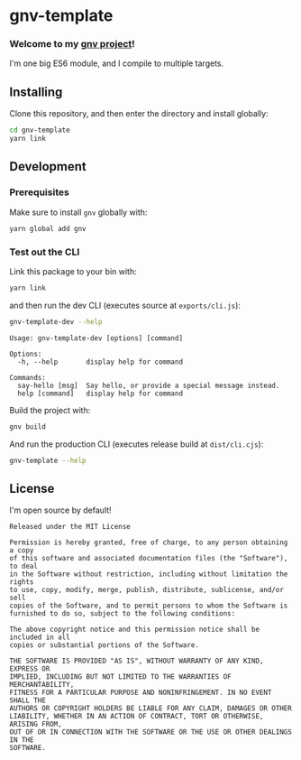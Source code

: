 # gnv-template

### Welcome to my [gnv project](https://github.com/TeleworkInc/gnv)!

I'm one big ES6 module, and I compile to multiple targets. 

## Installing
Clone this repository, and then enter the directory and install globally:
```bash
cd gnv-template
yarn link
```

## Development

### Prerequisites
Make sure to install `gnv` globally with:
```bash
yarn global add gnv
```

### Test out the CLI
Link this package to your bin with:
```bash
yarn link
```

and then run the dev CLI (executes source at `exports/cli.js`):
```bash
gnv-template-dev --help
```
```none
Usage: gnv-template-dev [options] [command]

Options:
  -h, --help       display help for command

Commands:
  say-hello [msg]  Say hello, or provide a special message instead.
  help [command]   display help for command
```

Build the project with:
```bash
gnv build
```

And run the production CLI (executes release build at `dist/cli.cjs`):
```bash
gnv-template --help
```

## License
I'm open source by default!

```none
Released under the MIT License

Permission is hereby granted, free of charge, to any person obtaining a copy
of this software and associated documentation files (the "Software"), to deal
in the Software without restriction, including without limitation the rights
to use, copy, modify, merge, publish, distribute, sublicense, and/or sell
copies of the Software, and to permit persons to whom the Software is
furnished to do so, subject to the following conditions:

The above copyright notice and this permission notice shall be included in all
copies or substantial portions of the Software.

THE SOFTWARE IS PROVIDED "AS IS", WITHOUT WARRANTY OF ANY KIND, EXPRESS OR
IMPLIED, INCLUDING BUT NOT LIMITED TO THE WARRANTIES OF MERCHANTABILITY,
FITNESS FOR A PARTICULAR PURPOSE AND NONINFRINGEMENT. IN NO EVENT SHALL THE
AUTHORS OR COPYRIGHT HOLDERS BE LIABLE FOR ANY CLAIM, DAMAGES OR OTHER
LIABILITY, WHETHER IN AN ACTION OF CONTRACT, TORT OR OTHERWISE, ARISING FROM,
OUT OF OR IN CONNECTION WITH THE SOFTWARE OR THE USE OR OTHER DEALINGS IN THE
SOFTWARE.
```